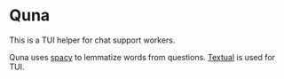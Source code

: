 # Quna
This is a TUI helper for chat support workers.

Quna uses [spacy](https://spacy.io/models/ru#ru_core_news_sm) to lemmatize words from questions. [Textual](https://github.com/Textualize/textual) is used for TUI.
